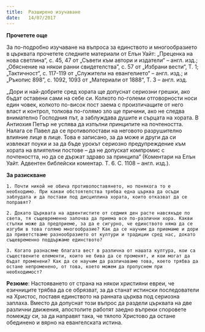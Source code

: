 ```yaml
---
title:  Разширено изучаване
date:   14/07/2017
---
```


**Прочетете още**

За по-подробно изучаване на въпроса за единството и многообразието в църквата прочетете следните материали от Елън Уайт: „Преценка на нова светлина“, с. 45, 47 от „Съвети към автори и издатели“ – англ. изд.; „Обяснение на някои ранни свидетелства”, с. 57 от „Избрани вести“, Т. 1; „Тактичност“, с. 117-119 от „Служители на евангелието“ – англ. изд.; и „Ръкопис 898”, с. 1092, 1093 от „Материали от 1888“, Т. 3 – англ. изд.

„Дори и най-добрите сред хората ще допуснат сериозни грешки, ако бъдат оставени сами на себе си. Колкото по-големи отговорности носи един човек, колкото по-висок пост заема с произтичащите от него власт и контрол, толкова по-голямо зло ще причини, ако не следва внимателно Господния път, а заблуждава душите и сърцата на хората. В Антиохия Петър не успява да изпълни принципите на почтеността. Налага се Павел да се противопостави на неговото разрушително влияние лице в лице. Това е записано, за да може и други да си извлекат поуки и за да бъде урокът сериозно предупреждение към хората на влиятелни постове – да не допускат компромис с почтеността, но да се държат здраво за принципа“ (Коментари на Елън Уайт. Адвентен библейски коментар. Т. 6. С. 1108 – англ. изд.).

**За разискване**

`1. Почти никой не обича противопоставянето, но понякога то е необходимо. При какви обстоятелства трябва една църква да осъди заблудата и да постави под дисциплина хората, които отказват да се поправят?`

`2. Докато Църквата на адвентистите от седмия ден расте навсякъде по света, тя същевременно започва да приема все по-различни хора. Какви стъпки може да предприеме, за да е сигурно, че единството няма да се изгуби в това голямо многообразие? Как да се научим да приемаме и дори да приветстваме разнообразието от култури и традиции сред нас, докато същевременно поддържаме единството?`

`3. Когато разнасяме благата вест в различна от нашата култура, кои са съществените елементи, които не бива да се променят, и кои могат да бъдат променени? Как да се научим да различаваме това, което трябва да остане непроменено, от това, което можем да пропуснем при необходимост?`

**Резюме**: Настояването от страна на някои християни евреи, че езичниците трябва да се обрязват, за да станат истински последователи на Христос, поставя единството на ранната църква под сериозна заплаха. Вместо да допуснат този въпрос да раздели църквата на две различни движения, апостолите работят заедно въпреки споровете помежду си, за да направят така, че тялото Христово да остане обединено и вярно на евангелската истина.